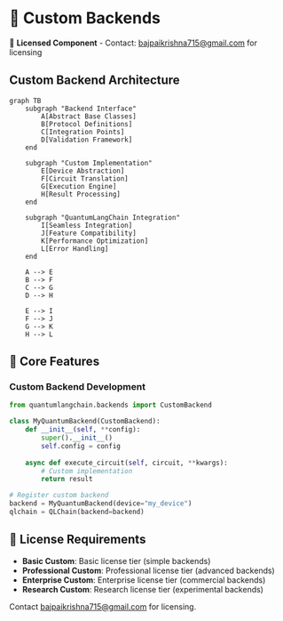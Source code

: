 # 🔧 Custom Backends

🔐 **Licensed Component** - Contact: [bajpaikrishna715@gmail.com](mailto:bajpaikrishna715@gmail.com) for licensing

## Custom Backend Architecture

```mermaid
graph TB
    subgraph "Backend Interface"
        A[Abstract Base Classes]
        B[Protocol Definitions]
        C[Integration Points]
        D[Validation Framework]
    end
    
    subgraph "Custom Implementation"
        E[Device Abstraction]
        F[Circuit Translation]
        G[Execution Engine]
        H[Result Processing]
    end
    
    subgraph "QuantumLangChain Integration"
        I[Seamless Integration]
        J[Feature Compatibility]
        K[Performance Optimization]
        L[Error Handling]
    end
    
    A --> E
    B --> F
    C --> G
    D --> H
    
    E --> I
    F --> J
    G --> K
    H --> L
```

## 🌟 Core Features

### Custom Backend Development

```python
from quantumlangchain.backends import CustomBackend

class MyQuantumBackend(CustomBackend):
    def __init__(self, **config):
        super().__init__()
        self.config = config
    
    async def execute_circuit(self, circuit, **kwargs):
        # Custom implementation
        return result

# Register custom backend
backend = MyQuantumBackend(device="my_device")
qlchain = QLChain(backend=backend)
```

## 🔐 License Requirements

- **Basic Custom**: Basic license tier (simple backends)
- **Professional Custom**: Professional license tier (advanced backends)
- **Enterprise Custom**: Enterprise license tier (commercial backends)
- **Research Custom**: Research license tier (experimental backends)

Contact [bajpaikrishna715@gmail.com](mailto:bajpaikrishna715@gmail.com) for licensing.

